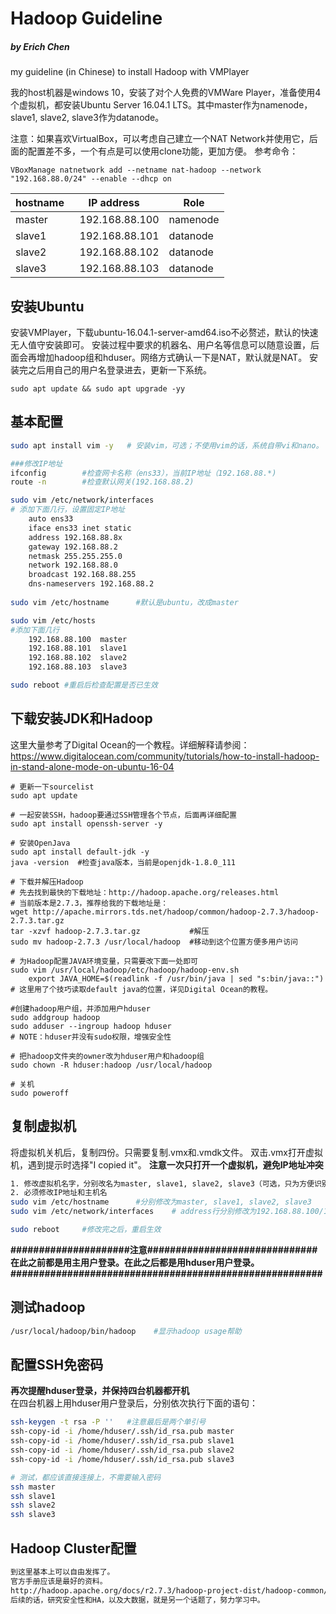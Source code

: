 # Hadoop Guideline
##### by Erich Chen

my guideline (in Chinese) to install Hadoop with VMPlayer

我的host机器是windows 10，安装了对个人免费的VMWare Player，准备使用4个虚拟机，都安装Ubuntu Server 16.04.1 LTS。其中master作为namenode，slave1, slave2, slave3作为datanode。  

注意：如果喜欢VirtualBox，可以考虑自己建立一个NAT Network并使用它，后面的配置差不多，一个有点是可以使用clone功能，更加方便。
参考命令：
```
VBoxManage natnetwork add --netname nat-hadoop --network "192.168.88.0/24" --enable --dhcp on
```
hostname    | IP address     | Role
------------|----------------|----------
master      | 192.168.88.100 | namenode
slave1      | 192.168.88.101 | datanode
slave2      | 192.168.88.102 | datanode
slave3      | 192.168.88.103 | datanode


## 安装Ubuntu
安装VMPlayer，下载ubuntu-16.04.1-server-amd64.iso不必赘述，默认的快速无人值守安装即可。
安装过程中要求的机器名、用户名等信息可以随意设置，后面会再增加hadoop组和hduser。网络方式确认一下是NAT，默认就是NAT。
安装完之后用自己的用户名登录进去，更新一下系统。  
```
sudo apt update && sudo apt upgrade -yy
```

## 基本配置
```bash
sudo apt install vim -y   # 安装vim，可选；不使用vim的话，系统自带vi和nano。

###修改IP地址
ifconfig        #检查网卡名称（ens33），当前IP地址（192.168.88.*)
route -n        #检查默认网关(192.168.88.2)

sudo vim /etc/network/interfaces
# 添加下面几行，设置固定IP地址
    auto ens33
    iface ens33 inet static
    address 192.168.88.8x
    gateway 192.168.88.2
    netmask 255.255.255.0
    network 192.168.88.0
    broadcast 192.168.88.255
    dns-nameservers 192.168.88.2
    
sudo vim /etc/hostname      #默认是ubuntu，改成master

sudo vim /etc/hosts
#添加下面几行
    192.168.88.100  master
    192.168.88.101  slave1
    192.168.88.102  slave2
    192.168.88.103  slave3    

sudo reboot #重启后检查配置是否已生效
```

## 下载安装JDK和Hadoop
这里大量参考了Digital Ocean的一个教程。详细解释请参阅：
https://www.digitalocean.com/community/tutorials/how-to-install-hadoop-in-stand-alone-mode-on-ubuntu-16-04

```
# 更新一下sourcelist
sudo apt update

# 一起安装SSH，hadoop要通过SSH管理各个节点，后面再详细配置
sudo apt install openssh-server -y

# 安装OpenJava
sudo apt install default-jdk -y
java -version  #检查java版本，当前是openjdk-1.8.0_111

# 下载并解压Hadoop
# 先去找到最快的下载地址：http://hadoop.apache.org/releases.html
# 当前版本是2.7.3，推荐给我的下载地址是：
wget http://apache.mirrors.tds.net/hadoop/common/hadoop-2.7.3/hadoop-2.7.3.tar.gz
tar -xzvf hadoop-2.7.3.tar.gz           #解压
sudo mv hadoop-2.7.3 /usr/local/hadoop  #移动到这个位置方便多用户访问    

# 为Hadoop配置JAVA环境变量，只需要改下面一处即可
sudo vim /usr/local/hadoop/etc/hadoop/hadoop-env.sh
    export JAVA_HOME=$(readlink -f /usr/bin/java | sed "s:bin/java::")
# 这里用了个技巧读取default java的位置，详见Digital Ocean的教程。

#创建hadoop用户组，并添加用户hduser
sudo addgroup hadoop
sudo adduser --ingroup hadoop hduser
# NOTE：hduser并没有sudo权限，增强安全性  

# 把hadoop文件夹的owner改为hduser用户和hadoop组
sudo chown -R hduser:hadoop /usr/local/hadoop

# 关机
sudo poweroff
```

## 复制虚拟机

将虚拟机关机后，复制四份。只需要复制.vmx和.vmdk文件。
双击.vmx打开虚拟机，遇到提示时选择"I copied it"。
**注意一次只打开一个虚拟机，避免IP地址冲突**
```bash
1. 修改虚拟机名字，分别改名为master, slave1, slave2, slave3（可选，只为方便识别）；
2. 必须修改IP地址和主机名   
sudo vim /etc/hostname      #分别修改为master, slave1, slave2, slave3
sudo vim /etc/network/interfaces    # address行分别修改为192.168.88.100/101/102/103

sudo reboot     #修改完之后，重启生效
```
**#####################注意##############################**   
**在此之前都是用主用户登录。在此之后都是用hduser用户登录。**
**#######################################################**   

## 测试hadoop
```bash
/usr/local/hadoop/bin/hadoop    #显示hadoop usage帮助
```

## 配置SSH免密码
**再次提醒hduser登录，并保持四台机器都开机**  
在四台机器上用hduser用户登录后，分别依次执行下面的语句：
```bash
ssh-keygen -t rsa -P ''   #注意最后是两个单引号
ssh-copy-id -i /home/hduser/.ssh/id_rsa.pub master
ssh-copy-id -i /home/hduser/.ssh/id_rsa.pub slave1
ssh-copy-id -i /home/hduser/.ssh/id_rsa.pub slave2
ssh-copy-id -i /home/hduser/.ssh/id_rsa.pub slave3

# 测试，都应该直接连接上，不需要输入密码
ssh master
ssh slave1
ssh slave2
ssh slave3
```

## Hadoop Cluster配置
```bash
到这里基本上可以自由发挥了。
官方手册应该是最好的资料。
http://hadoop.apache.org/docs/r2.7.3/hadoop-project-dist/hadoop-common/ClusterSetup.html
后续的话，研究安全性和HA，以及大数据，就是另一个话题了，努力学习中。
```
